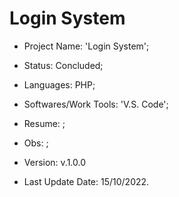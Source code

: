 # Login System

- Project Name: 'Login System';
- Status: Concluded;
- Languages: PHP;
- Softwares/Work Tools: 'V.S. Code';
- Resume: ;
- Obs: ;
- Version: v.1.0.0

- Last Update Date: 15/10/2022.

##
